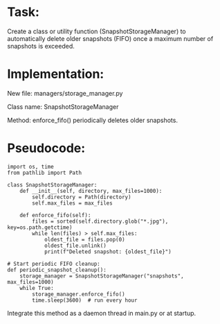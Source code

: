 # Task:
Create a class or utility function (SnapshotStorageManager) to automatically delete older snapshots (FIFO) once a maximum number of snapshots is exceeded.

# Implementation:
New file: managers/storage_manager.py

Class name: SnapshotStorageManager

Method: enforce_fifo() periodically deletes older snapshots.

# Pseudocode:
```
import os, time
from pathlib import Path

class SnapshotStorageManager:
    def __init__(self, directory, max_files=1000):
        self.directory = Path(directory)
        self.max_files = max_files

    def enforce_fifo(self):
        files = sorted(self.directory.glob("*.jpg"), key=os.path.getctime)
        while len(files) > self.max_files:
            oldest_file = files.pop(0)
            oldest_file.unlink()
            print(f"Deleted snapshot: {oldest_file}")

# Start periodic FIFO cleanup:
def periodic_snapshot_cleanup():
    storage_manager = SnapshotStorageManager("snapshots", max_files=1000)
    while True:
        storage_manager.enforce_fifo()
        time.sleep(3600)  # run every hour
```

Integrate this method as a daemon thread in main.py or at startup.